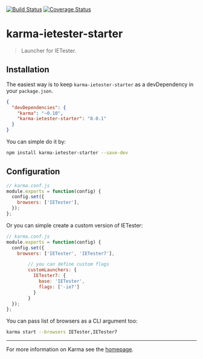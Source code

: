 [![Build Status](https://travis-ci.org/patiernom/karma-ietester-starter.svg?branch=master)](https://travis-ci.org/patiernom/karma-ietester-starter)
[![Coverage Status](https://coveralls.io/repos/patiernom/karma-ietester-starter/badge.png)](https://coveralls.io/r/patiernom/karma-ietester-starter)
# karma-ietester-starter

> Launcher for IETester.

## Installation

The easiest way is to keep `karma-ietester-starter` as a devDependency in your `package.json`.
```json
{
  "devDependencies": {
    "karma": "~0.10",
    "karma-ietester-starter": "0.0.1"
  }
}
```

You can simple do it by:
```bash
npm install karma-ietester-starter --save-dev
```

## Configuration
```js
// karma.conf.js
module.exports = function(config) {
  config.set({
    browsers: ['IETester'],
  });
};
```

Or you can simple create a custom version of IETester:
```js
// karma.conf.js
module.exports = function(config) {
  config.set({
    browsers: ['IETester', 'IETester7'],

        // you can define custom flags
        customLaunchers: {
          IETester7: {
            base: 'IETester',
            flags: ['-ie7']
          }
        }
  });
};
```

You can pass list of browsers as a CLI argument too:
```bash
karma start --browsers IETester,IETester7
```

----

For more information on Karma see the [homepage].


[homepage]: http://karma-runner.github.com

